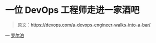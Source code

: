 # 一位 DevOps 工程师走进一家酒吧

> 原文：<https://devops.com/a-devops-engineer-walks-into-a-bar/>

— [罗尔泊](https://devops.com/author/breselman/)
